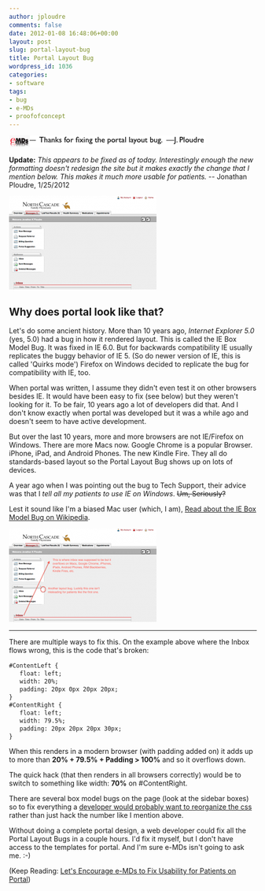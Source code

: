 ```yaml
---
author: jploudre
comments: false
date: 2012-01-08 16:48:06+00:00
layout: post
slug: portal-layout-bug
title: Portal Layout Bug
wordpress_id: 1036
categories:
- software
tags:
- bug
- e-MDs
- proofofconcept
---
```


![](/files/2012/01/Screen-Shot-2012-01-25-at-7.46.18-PM.png)


**Update:** *This appears to be fixed as of today.  Interestingly enough the new formatting doesn't redesign the site but it makes exactly the change that I mention below. This makes it much more usable for patients.* -- Jonathan Ploudre, 1/25/2012


[![](/files/2012/01/portalscreenshot-300x190.png)](/files/2012/01/portalscreenshot.png)

## Why does portal look like that?

Let's do some ancient history. More than 10 years ago, *Internet Explorer 5.0* (yes, 5.0) had a bug in how it rendered layout. This is called the IE Box Model Bug. It was fixed in IE 6.0. But for backwards compatibility IE usually replicates the buggy behavior of IE 5. (So do newer version of IE, this is called 'Quirks mode') Firefox on Windows decided to replicate the bug for compatibility with IE, too. 

When portal was written, I assume they didn't even test it on other browsers besides IE. It would have been easy to fix (see below) but they weren't looking for it. To be fair, 10 years ago a lot of developers did that. And I don't know exactly when portal was developed but it was a while ago and doesn't seem to have active development.

But over the last 10 years, more and more browsers are not IE/Firefox on Windows. There are more Macs now. Google Chrome is a popular Browser. iPhone, iPad, and Android Phones. The new Kindle Fire. They all do standards-based layout so the Portal Layout Bug shows up on lots of devices. 

A year ago when I was pointing out the bug to Tech Support, their advice was that I *tell all my patients to use IE on Windows*. <del>Um, Seriously?</del>

Lest it sound like I'm a biased Mac user (which, I am), [Read about the IE Box Model Bug on Wikipedia](http://en.wikipedia.org/wiki/Internet_Explorer_box_model_bug).

[![](/files/2012/01/portalscreenshotmarked-300x190.png)](/files/2012/01/portalscreenshotmarked.png)

-------------

There are multiple ways to fix this. On the example above where the
Inbox flows wrong, this is the code that's broken:

    #ContentLeft {
       float: left;
       width: 20%;
       padding: 20px 0px 20px 20px;
    }
    #ContentRight {
       float: left;
       width: 79.5%;
       padding: 20px 20px 20px 30px;
    }

When this renders in a modern browser (with padding added on) it adds
up to more than **20% + 79.5% + Padding > 100%** and so it overflows down.

The quick hack (that then renders in all browsers correctly) would be
to switch to something like width: **70%** on #ContentRight.

There are several box model bugs on the page (look at the sidebar
boxes) so to fix everything a [developer would probably want to
reorganize the css](http://www.456bereastreet.com/archive/200612/internet_explorer_and_the_css_box_model/) rather than just hack the number like I mention above.

Without doing a complete portal design, a web developer could fix all the Portal Layout Bugs in a couple hours. I'd fix it myself, but I don't have access to the templates for portal. And I'm sure e-MDs isn't going to ask me. :-)

(Keep Reading: [Let's Encourage e-MDs to Fix Usability for Patients on Portal](/2012/encourage-e-mds-to-fix-portal-usability/))
